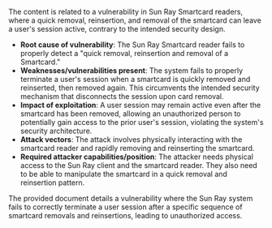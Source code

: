 The content is related to a vulnerability in Sun Ray Smartcard readers, where a quick removal, reinsertion, and removal of the smartcard can leave a user's session active, contrary to the intended security design.

- **Root cause of vulnerability**: The Sun Ray Smartcard reader fails to properly detect a "quick removal, reinsertion and removal of a Smartcard."
- **Weaknesses/vulnerabilities present**: The system fails to properly terminate a user's session when a smartcard is quickly removed and reinserted, then removed again. This circumvents the intended security mechanism that disconnects the session upon card removal.
- **Impact of exploitation**: A user session may remain active even after the smartcard has been removed, allowing an unauthorized person to potentially gain access to the prior user's session, violating the system's security architecture.
- **Attack vectors**: The attack involves physically interacting with the smartcard reader and rapidly removing and reinserting the smartcard.
- **Required attacker capabilities/position**: The attacker needs physical access to the Sun Ray client and the smartcard reader. They also need to be able to manipulate the smartcard in a quick removal and reinsertion pattern.

The provided document details a vulnerability where the Sun Ray system fails to correctly terminate a user session after a specific sequence of smartcard removals and reinsertions, leading to unauthorized access.